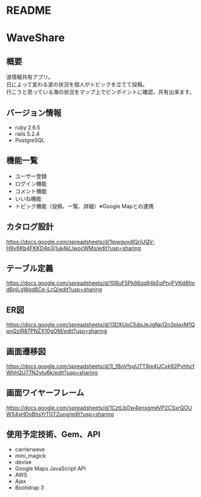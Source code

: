 # README

# WaveShare

## 概要

波情報共有アプリ。<br>日によって変わる波の状況を個人がトピックを立てて投稿。<br>行こうと思っている海の状況をマップ上でピンポイントに確認、共有出来ます。

## バージョン情報

* ruby 2.6.5
* rails 5.2.4
* PostgreSQL


## 機能一覧

* ユーザー登録
* ログイン機能
* コメント機能
* いいね機能
* トピック機能（投稿、一覧、詳細）※Google Mapとの連携


## カタログ設計
https://docs.google.com/spreadsheets/d/1jpwguvdlQrjUQV-H9v6Kb4FKKD4p3j1uk4kLlwocWMs/edit?usp=sharing

## テーブル定義
https://docs.google.com/spreadsheets/d/10RuF5Pk66zq94kEpPtvjFVKd8fmd6pjLgWqd6Ce-LcQ/edit?usp=sharing

## ER図
https://docs.google.com/spreadsheets/d/13DXUpC5dqJeJgNp12n3plaxM1QpnQzlR87PNZX10gOM/edit?usp=sharing

## 画面遷移図
https://docs.google.com/spreadsheets/d/1l_fBoVfsgUTT8je4lJCxk92PyhhcfWhhQU77N2ytu6k/edit?usp=sharing


## 画面ワイヤーフレーム
https://docs.google.com/spreadsheets/d/1CztLbOw4qnsgmeVP2CSxrQOUWS4sHDoBhsYrTGTZuog/edit?usp=sharing



## 使用予定技術、Gem、API

* carrierwave
* mini_magick
* devise
* Google Maps JavaScript API
* AWS
* Ajax
* Bootstrap 3

